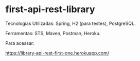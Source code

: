 # first-api-rest-library

Tecnologias Utilizadas:
Spring, H2 (para testes), PostgreSQL.

Ferramentas:
STS, Maven, Postman, Heroku.


Para acessar: 

https://library-api-rest-first-one.herokuapp.com/


   
